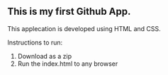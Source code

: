 ## This is my first Github App.

This applecation is developed using HTML and CSS.

Instructions to run:
1. Download as a zip
2. Run the index.html to any browser